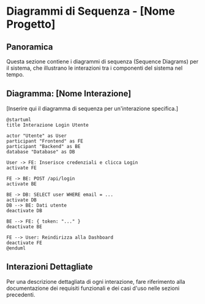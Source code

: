 # Diagrammi di Sequenza - [Nome Progetto]

## Panoramica

Questa sezione contiene i diagrammi di sequenza (Sequence Diagrams) per il sistema, che illustrano le interazioni tra i componenti del sistema nel tempo.

## Diagramma: [Nome Interazione]

[Inserire qui il diagramma di sequenza per un'interazione specifica.]

```plantuml
@startuml
title Interazione Login Utente

actor "Utente" as User
participant "Frontend" as FE
participant "Backend" as BE
database "Database" as DB

User -> FE: Inserisce credenziali e clicca Login
activate FE

FE -> BE: POST /api/login
activate BE

BE -> DB: SELECT user WHERE email = ...
activate DB
DB --> BE: Dati utente
deactivate DB

BE --> FE: { token: "..." }
deactivate BE

FE --> User: Reindirizza alla Dashboard
deactivate FE
@enduml
```

## Interazioni Dettagliate

Per una descrizione dettagliata di ogni interazione, fare riferimento alla documentazione dei requisiti funzionali e dei casi d'uso nelle sezioni precedenti.
